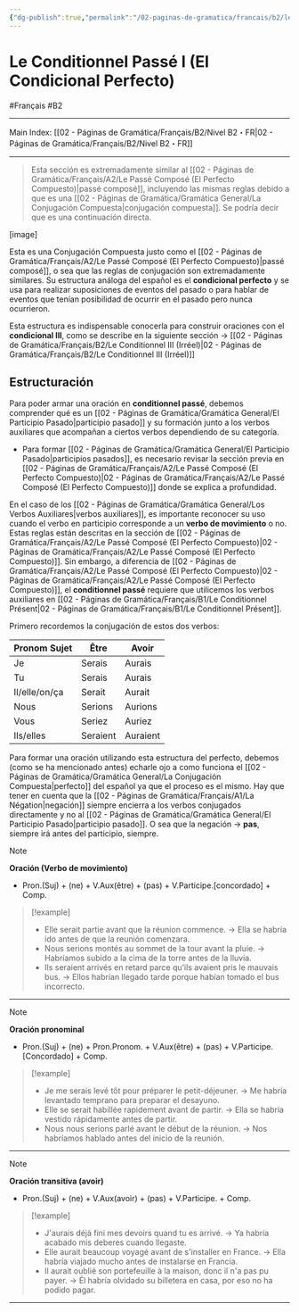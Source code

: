 ```yaml
---
{"dg-publish":true,"permalink":"/02-paginas-de-gramatica/francais/b2/le-conditionnel-passe-i-el-condicional-perfecto/"}
---
```


# Le Conditionnel Passé I (El Condicional Perfecto)
#Français #B2
___
Main Index: [[02 - Páginas de Gramática/Français/B2/Nivel B2・FR\|02 - Páginas de Gramática/Français/B2/Nivel B2・FR]]
___
> Esta sección es extremadamente similar al [[02 - Páginas de Gramática/Français/A2/Le Passé Composé (El Perfecto Compuesto)\|passé composé]], incluyendo las mismas reglas debido a que es una [[02 - Páginas de Gramática/Gramática General/La Conjugación Compuesta\|conjugación compuesta]]. Se podría decir que es una continuación directa.

[image]

Esta es una Conjugación Compuesta justo como el [[02 - Páginas de Gramática/Français/A2/Le Passé Composé (El Perfecto Compuesto)\|passé composé]], o sea que las reglas de conjugación son extremadamente similares. Su estructura análoga del español es el **condicional perfecto** y se usa para realizar suposiciones de eventos del pasado o para hablar de eventos que tenían posibilidad de ocurrir en el pasado pero nunca ocurrieron.

Esta estructura es indispensable conocerla para construir oraciones con el **condicional III**, como se describe en la siguiente sección → [[02 - Páginas de Gramática/Français/B2/Le Conditionnel III (Irréel)\|02 - Páginas de Gramática/Français/B2/Le Conditionnel III (Irréel)]]
## Estructuración
Para poder armar una oración en **conditionnel passé**, debemos comprender qué es un [[02 - Páginas de Gramática/Gramática General/El Participio Pasado\|participio pasado]] y su formación junto a los verbos auxiliares que acompañan a ciertos verbos dependiendo de su categoría.

- Para formar [[02 - Páginas de Gramática/Gramática General/El Participio Pasado\|participios pasados]], es necesario revisar la sección previa en [[02 - Páginas de Gramática/Français/A2/Le Passé Composé (El Perfecto Compuesto)\|02 - Páginas de Gramática/Français/A2/Le Passé Composé (El Perfecto Compuesto)]] donde se explica a profundidad.

En el caso de los [[02 - Páginas de Gramática/Gramática General/Los Verbos Auxiliares\|verbos auxiliares]], es importante reconocer su uso cuando el verbo en participio corresponde a un **verbo de movimiento** o no. Estas reglas están descritas en la sección de [[02 - Páginas de Gramática/Français/A2/Le Passé Composé (El Perfecto Compuesto)\|02 - Páginas de Gramática/Français/A2/Le Passé Composé (El Perfecto Compuesto)]]. Sin embargo, a diferencia de [[02 - Páginas de Gramática/Français/A2/Le Passé Composé (El Perfecto Compuesto)\|02 - Páginas de Gramática/Français/A2/Le Passé Composé (El Perfecto Compuesto)]], el **conditionnel passé** requiere que utilicemos los verbos auxiliares en [[02 - Páginas de Gramática/Français/B1/Le Conditionnel Présent\|02 - Páginas de Gramática/Français/B1/Le Conditionnel Présent]].

Primero recordemos la conjugación de estos dos verbos:

| Pronom Sujet  | Être     | Avoir    |
| ------------- | -------- | -------- |
| Je            | Serais   | Aurais   |
| Tu            | Serais   | Aurais   |
| Il/elle/on/ça | Serait   | Aurait   |
| Nous          | Serions  | Aurions  |
| Vous          | Seriez   | Auriez   |
| Ils/elles     | Seraient | Auraient |

Para formar una oración utilizando esta estructura del perfecto, debemos (como se ha mencionado antes) echarle ojo a como funciona el [[02 - Páginas de Gramática/Gramática General/La Conjugación Compuesta\|perfecto]] del español ya que el proceso es el mismo. Hay que tener en cuenta que la [[02 - Páginas de Gramática/Français/A1/La Négation\|negación]] siempre encierra a los verbos conjugados directamente y no al [[02 - Páginas de Gramática/Gramática General/El Participio Pasado\|participio pasado]]. O sea que la negación → **pas**, siempre irá antes del participio, siempre.

> [!note]
> 
>  **Oración (Verbo de movimiento)**
> 
>  - Pron.(Suj) + (ne) + V.Aux(être) + (pas) + V.Participe.[concordado] + Comp.

> [!example]
> 
> - Elle serait partie avant que la réunion commence. → Ella se habría ido antes de que la reunión comenzara.
> - Nous serions montés au sommet de la tour avant la pluie. → Habríamos subido a la cima de la torre antes de la lluvia.
> - Ils seraient arrivés en retard parce qu’ils avaient pris le mauvais bus. → Ellos habrían llegado tarde porque habían tomado el bus incorrecto.

___

> [!Note]
> 
>  **Oración pronominal**
>  
>  - Pron.(Suj) + (ne) + Pron.Pronom. + V.Aux(être) + (pas) + V.Participe.[Concordado] + Comp.

> [!example]
> 
> - Je me serais levé tôt pour préparer le petit-déjeuner. → Me habría levantado temprano para preparar el desayuno.
> - Elle se serait habillée rapidement avant de partir. → Ella se habría vestido rápidamente antes de partir.
> - Nous nous serions parlé avant le début de la réunion. → Nos habríamos hablado antes del inicio de la reunión.

___

> [!Note]
> 
>  **Oración transitiva (avoir)**
> 
>  - Pron.(Suj) + (ne) + V.Aux(avoir) + (pas) + V.Participe. + Comp.

> [!example]
> 
> - J'aurais déjà fini mes devoirs quand tu es arrivé. → Ya habría acabado mis deberes cuando llegaste.
> - Elle aurait beaucoup voyagé avant de s'installer en France. → Ella habría viajado mucho antes de instalarse en Francia.
> - Il aurait oublié son portefeuille à la maison, donc il n'a pas pu payer. → Él habría olvidado su billetera en casa, por eso no ha podido pagar.

___